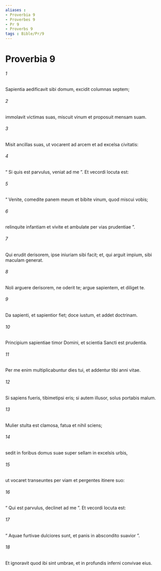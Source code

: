 ```yaml
---
aliases : 
- Proverbia 9
- Proverbes 9
- Pr 9
- Proverbs 9
tags : Bible/Pr/9
---
```


# Proverbia 9

###### 1
Sapientia aedificavit sibi domum, excidit columnas septem;
###### 2
immolavit victimas suas, miscuit vinum et proposuit mensam suam.
###### 3
Misit ancillas suas, ut vocarent ad arcem et ad excelsa civitatis:
###### 4
“ Si quis est parvulus, veniat ad me ”. Et vecordi locuta est:
###### 5
“ Venite, comedite panem meum et bibite vinum, quod miscui vobis; 
###### 6
relinquite infantiam et vivite et ambulate per vias prudentiae ”.
###### 7
Qui erudit derisorem, ipse iniuriam sibi facit; et, qui arguit impium, sibi maculam generat.
###### 8
Noli arguere derisorem, ne oderit te; argue sapientem, et diliget te.
###### 9
Da sapienti, et sapientior fiet; doce iustum, et addet doctrinam.
###### 10
Principium sapientiae timor Domini, et scientia Sancti est prudentia.
###### 11
Per me enim multiplicabuntur dies tui, et addentur tibi anni vitae.
###### 12
Si sapiens fueris, tibimetipsi eris; si autem illusor, solus portabis malum.
###### 13
Mulier stulta est clamosa, fatua et nihil sciens;
###### 14
sedit in foribus domus suae super sellam in excelsis urbis,
###### 15
ut vocaret transeuntes per viam et pergentes itinere suo:
###### 16
“ Qui est parvulus, declinet ad me ”. Et vecordi locuta est:
###### 17
“ Aquae furtivae dulciores sunt, et panis in abscondito suavior ”.
###### 18
Et ignoravit quod ibi sint umbrae, et in profundis inferni convivae eius.
